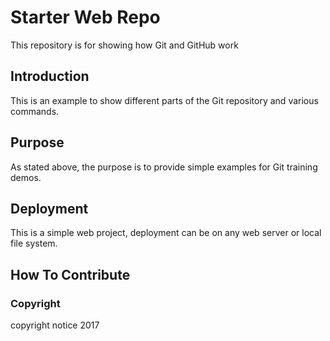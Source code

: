 # Starter Web Repo

This repository is for showing how Git and GitHub work

## Introduction

This is an example to show different parts of the Git repository and various commands.

## Purpose

As stated above, the purpose is to provide simple examples for Git training demos.

## Deployment

This is a simple web project, deployment can be on any web server or local file system.

## How To Contribute

### Copyright
copyright notice 2017